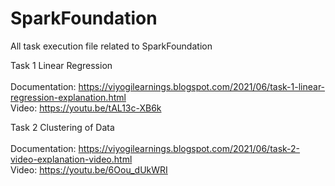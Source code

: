 # SparkFoundation
All task execution file related to SparkFoundation

Task 1 Linear Regression<br><br>
Documentation: https://viyogilearnings.blogspot.com/2021/06/task-1-linear-regression-explanation.html<br>
Video: https://youtu.be/tAL13c-XB6k<br>


Task 2 Clustering of Data<br><br>
Documentation: https://viyogilearnings.blogspot.com/2021/06/task-2-video-explanation-video.html<br>
Video: https://youtu.be/6Oou_dUkWRI<br> 
